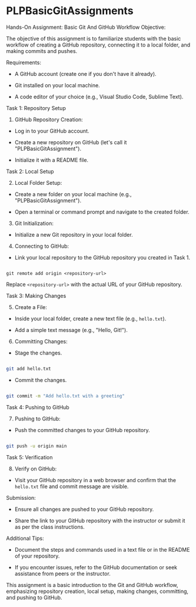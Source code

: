 # PLPBasicGitAssignments

Hands-On Assignment: Basic Git And GitHub Workflow
Objective:

The objective of this assignment is to familiarize students with the basic workflow of creating a GitHub repository, connecting it to a local folder, and making commits and pushes.



Requirements:

- A GitHub account (create one if you don't have it already).

- Git installed on your local machine.

- A code editor of your choice (e.g., Visual Studio Code, Sublime Text).




Task 1: Repository Setup

1. GitHub Repository Creation:

  - Log in to your GitHub account.

  - Create a new repository on GitHub (let's call it "PLPBasicGitAssignment").

  - Initialize it with a README file.



Task 2: Local Setup

2. Local Folder Setup:

  - Create a new folder on your local machine (e.g., "PLPBasicGitAssignment").

  - Open a terminal or command prompt and navigate to the created folder.



3. Git Initialization:

  - Initialize a new Git repository in your local folder.



4. Connecting to GitHub:

  - Link your local repository to the GitHub repository you created in Task 1.

   ```

git remote add origin <repository-url>

   ```

   Replace `<repository-url>` with the actual URL of your GitHub repository.



Task 3: Making Changes

5. Create a File:

  - Inside your local folder, create a new text file (e.g., `hello.txt`).

  - Add a simple text message (e.g., "Hello, Git!").



6. Committing Changes:

  - Stage the changes.

   ```bash

   git add hello.txt

   ```

  - Commit the changes.

   ```bash

   git commit -m "Add hello.txt with a greeting"

   ```



Task 4: Pushing to GitHub

7. Pushing to GitHub:

  - Push the committed changes to your GitHub repository.

   ```bash

   git push -u origin main

   ```



Task 5: Verification

8. Verify on GitHub:

  - Visit your GitHub repository in a web browser and confirm that the `hello.txt` file and commit message are visible.



Submission:

- Ensure all changes are pushed to your GitHub repository.

- Share the link to your GitHub repository with the instructor or submit it as per the class instructions.



Additional Tips:

- Document the steps and commands used in a text file or in the README of your repository.

- If you encounter issues, refer to the GitHub documentation or seek assistance from peers or the instructor.



This assignment is a basic introduction to the Git and GitHub workflow, emphasizing repository creation, local setup, making changes, committing, and pushing to GitHub.
